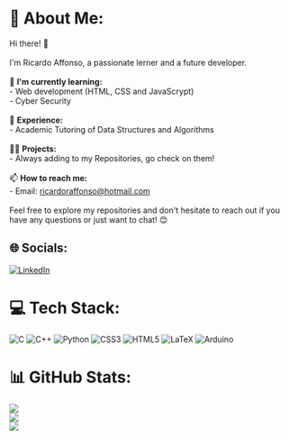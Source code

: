 # 💫 About Me:
Hi there! 👋<br><br>I'm Ricardo Affonso, a passionate lerner and a future developer. <br><br>🌱 **I'm currently learning:**<br>- Web development (HTML, CSS and JavaScrypt)<br>- Cyber Security<br><br>💼 **Experience:**<br>- Academic Tutoring of Data Structures and Algorithms <br><br>👨‍💻 **Projects:**<br>- Always adding to my Repositories, go check on them!<br><br>📫 **How to reach me:**<br>- Email: ricardoraffonso@hotmail.com<br><br>Feel free to explore my repositories and don't hesitate to reach out if you have any questions or just want to chat! 😊


## 🌐 Socials:
[![LinkedIn](https://img.shields.io/badge/LinkedIn-%230077B5.svg?logo=linkedin&logoColor=white)](https://linkedin.com/in/ricardo-affonso0607) 

# 💻 Tech Stack:
![C](https://img.shields.io/badge/c-%2300599C.svg?style=for-the-badge&logo=c&logoColor=white) ![C++](https://img.shields.io/badge/c++-%2300599C.svg?style=for-the-badge&logo=c%2B%2B&logoColor=white) ![Python](https://img.shields.io/badge/python-3670A0?style=for-the-badge&logo=python&logoColor=ffdd54) ![CSS3](https://img.shields.io/badge/css3-%231572B6.svg?style=for-the-badge&logo=css3&logoColor=white) ![HTML5](https://img.shields.io/badge/html5-%23E34F26.svg?style=for-the-badge&logo=html5&logoColor=white) ![LaTeX](https://img.shields.io/badge/latex-%23008080.svg?style=for-the-badge&logo=latex&logoColor=white) ![Arduino](https://img.shields.io/badge/-Arduino-00979D?style=for-the-badge&logo=Arduino&logoColor=white)
# 📊 GitHub Stats:
![](https://github-readme-stats.vercel.app/api?username=RicardoAffonso0607&theme=tokyonight&hide_border=true&include_all_commits=false&count_private=false)<br/>
![](https://github-readme-streak-stats.herokuapp.com/?user=RicardoAffonso0607&theme=tokyonight&hide_border=true)<br/>
![](https://github-readme-stats.vercel.app/api/top-langs/?username=RicardoAffonso0607&theme=tokyonight&hide_border=true&include_all_commits=false&count_private=false&layout=compact)

<!-- Proudly created with GPRM ( https://gprm.itsvg.in ) -->
